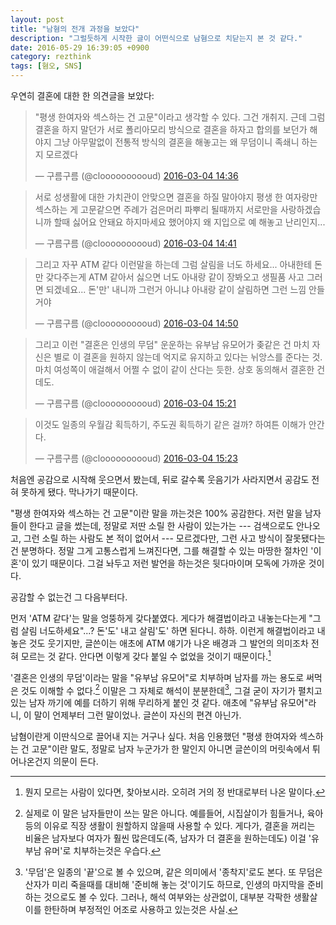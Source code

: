 ```yaml
---
layout: post
title: "남혐의 전개 과정을 보았다"
description: "그럴듯하게 시작한 글이 어떤식으로 남혐으로 치닫는지 본 것 같다."
date: 2016-05-29 16:39:05 +0900
category: rezthink
tags: [혐오, SNS]
---
```


우연히 결혼에 대한 한 의견글을 보았다:


<blockquote class="twitter-tweet" data-lang="ko"><p lang="ko" dir="ltr">&quot;평생 한여자와 섹스하는 건 고문&quot;이라고 생각할 수 있다. 그건 개취지. 근데 그럼 결혼을 하지 말던가 서로 폴리아모리 방식으로 결혼을 하자고 합의를 보던가 해야지 그냥 아무말없이 전통적 방식의 결혼을 해놓고는 왜 무덤이니 족쇄니 하는지 모르겠다</p>&mdash; 구름구름 (@cloooooooooud) <a href="https://twitter.com/cloooooooooud/status/705627978252746752">2016-03-04 14:36</a></blockquote>

<blockquote class="twitter-tweet" data-conversation="none" data-lang="ko"><p lang="ko" dir="ltr">서로 성생활에 대한 가치관이 안맞으면 결혼을 하질 말아야지 평생 한 여자랑만 섹스하는 게 고문같으면 주례가 검은머리 파뿌리 될때까지 서로만을 사랑하겠습니까 할때 싫어요 안돼요 하지마세요 했어야지 왜 지입으로 예 해놓고 난리인지...</p>&mdash; 구름구름 (@cloooooooooud) <a href="https://twitter.com/cloooooooooud/status/705629129509449732">2016-03-04 14:41</a></blockquote>

<blockquote class="twitter-tweet" data-conversation="none" data-lang="ko"><p lang="ko" dir="ltr">그리고 자꾸 ATM 같다 이런말을 하는데 그럼 살림을 너도 하세요... 아내한테 돈만 갖다주는게 ATM 같아서 싫으면 너도 아내랑 같이 장봐오고 생필품 사고 그러면 되겠네요... 돈&#39;만&#39; 내니까 그런거 아니냐 아내랑 같이 살림하면 그런 느낌 안들거야</p>&mdash; 구름구름 (@cloooooooooud) <a href="https://twitter.com/cloooooooooud/status/705631492098002944">2016-03-04 14:50</a></blockquote>

<blockquote class="twitter-tweet" data-conversation="none" data-lang="ko"><p lang="ko" dir="ltr">그리고 이런 &quot;결혼은 인생의 무덤&quot; 운운하는 유부남 유모어가 좆같은 건 마치 자신은 별로 이 결혼을 원하지 않는데 억지로 유지하고 있다는 뉘앙스를 준다는 것. 마치 여성쪽이 애걸해서 어쩔 수 없이 같이 산다는 듯한. 상호 동의해서 결혼한 건데도.</p>&mdash; 구름구름 (@cloooooooooud) <a href="https://twitter.com/cloooooooooud/status/705639222158315520">2016-03-04 15:21</a></blockquote>

<blockquote class="twitter-tweet" data-conversation="none" data-lang="ko"><p lang="ko" dir="ltr">이것도 일종의 우월감 획득하기, 주도권 획득하기 같은 걸까? 하여튼 이해가 안간다.</p>&mdash; 구름구름 (@cloooooooooud) <a href="https://twitter.com/cloooooooooud/status/705639739412471809">2016-03-04 15:23</a></blockquote>

<script async src="//platform.twitter.com/widgets.js" charset="utf-8"></script>


처음엔 공감으로 시작해 웃으면서 봤는데, 뒤로 갈수록 웃음기가 사라지면서 공감도 전혀 못하게 됐다. 막나가기 때문이다.

"평생 한여자와 섹스하는 건 고문"이란 말을 까는것은 100% 공감한다. 저런 말을 남자들이 한다고 글을 썼는데, 정말로 저딴 소릴 한 사람이 있는가는 --- 검색으로도 안나오고, 그런 소릴 하는 사람도 본 적이 없어서 --- 모르겠다만, 그런 사고 방식이 잘못됐다는건 분명하다. 정말 그게 고통스럽게 느껴진다면, 그를 해결할 수 있는 마땅한 절차인 '이혼'이 있기 때문이다. 그걸 놔두고 저런 발언을 하는것은 뒷다마이며 모독에 가까운 것이다.

공감할 수 없는건 그 다음부터다.

먼저 'ATM 같다'는 말을 엉뚱하게 갖다붙였다. 게다가 해결법이라고 내놓는다는게 "그럼 살림 너도하세요"...? 돈'도' 내고 살림'도' 하면 된다니. 하하. 이런게 해결법이라고 내놓은 것도 웃기지만, 글쓴이는 애초에 ATM 얘기가 나온 배경과 그 발언의 의미조차 전혀 모르는 것 같다. 안다면 이렇게 갖다 붙일 수 없었을 것이기 때문이다.[^1]

[^1]: 뭔지 모르는 사람이 있다면, 찾아보시라. 오히려 거의 정 반대로부터 나온 말이다.

'결혼은 인생의 무덤'이라는 말을 "유부남 유모어"로 치부하며 남자를 까는 용도로 써먹은 것도 이해할 수 없다.[^2] 이말은 그 자체로 해석이 분분한데[^3], 그걸 굳이 자기가 펼치고 있는 남자 까기에 예를 더하기 위해 무리하게 붙인 것 같다. 애초에 "유부남 유모어"라니, 이 말이 언제부터 그런 말이었나. 글쓴이 자신의 편견 아닌가.

[^2]: 실제로 이 말은 남자들만이 쓰는 말은 아니다. 예를들어, 시집살이가 힘들거나, 육아 등의 이유로 직장 생활이 원할하지 않을때 사용할 수 있다. 게다가, 결혼을 꺼리는 비율은 남자보다 여자가 훨씬 많은데도(즉, 남자가 더 결혼을 원하는데도) 이걸 '유부남 유머'로 치부하는것은 우습다.

[^3]: '무덤'은 일종의 '끝'으로 볼 수 있으며, 같은 의미에서 '종착지'로도 본다. 또 무덤은 산자가 미리 죽을때를 대비해 '준비해 놓는 것'이기도 하므로, 인생의 마지막을 준비하는 것으로도 볼 수 있다. 그러나, 해석 여부와는 상관없이, 대부분 각팍한 생활살이를 한탄하며 부정적인 어조로 사용하고 있는것은 사실.

남혐이란게 이딴식으로 끌어내 지는 거구나 싶다.
처음 인용했던 "평생 한여자와 섹스하는 건 고문"이란 말도, 정말로 남자 누군가가 한 말인지 아니면 글쓴이의 머릿속에서 튀어나온건지 의문이 든다.
